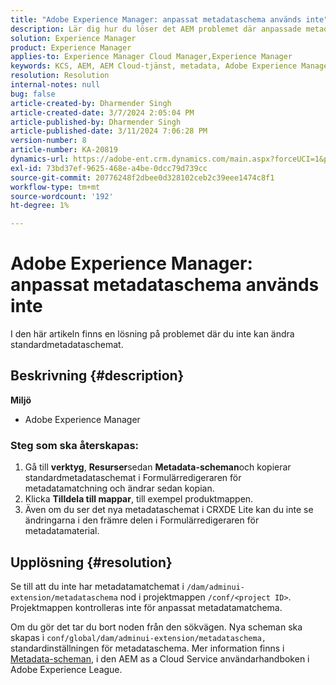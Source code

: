 ```yaml
---
title: "Adobe Experience Manager: anpassat metadataschema används inte"
description: Lär dig hur du löser det AEM problemet där anpassade metadataram inte används.
solution: Experience Manager
product: Experience Manager
applies-to: Experience Manager Cloud Manager,Experience Manager
keywords: KCS, AEM, AEM Cloud-tjänst, metadata, Adobe Experience Manager
resolution: Resolution
internal-notes: null
bug: false
article-created-by: Dharmender Singh
article-created-date: 3/7/2024 2:05:04 PM
article-published-by: Dharmender Singh
article-published-date: 3/11/2024 7:06:28 PM
version-number: 8
article-number: KA-20819
dynamics-url: https://adobe-ent.crm.dynamics.com/main.aspx?forceUCI=1&pagetype=entityrecord&etn=knowledgearticle&id=bb7df1aa-8bdc-ee11-904d-6045bd006d92
exl-id: 73bd37ef-9625-468e-a4be-0dcc79d739cc
source-git-commit: 20776248f2dbee0d328102ceb2c39eee1474c8f1
workflow-type: tm+mt
source-wordcount: '192'
ht-degree: 1%

---
```


# Adobe Experience Manager: anpassat metadataschema används inte


I den här artikeln finns en lösning på problemet där du inte kan ändra standardmetadataschemat.

## Beskrivning {#description}


<b>Miljö</b>

- Adobe Experience Manager


### <b>Steg som ska återskapas:</b>

1. Gå till <b>verktyg</b>, <b>Resurser</b>sedan <b>Metadata-scheman</b>och kopierar standardmetadataschemat i Formulärredigeraren för metadatamatchning och ändrar sedan kopian.
2. Klicka <b>Tilldela till mappar</b>, till exempel produktmappen.
3. Även om du ser det nya metadataschemat i CRXDE Lite kan du inte se ändringarna i den främre delen i Formulärredigeraren för metadatamaterial.



## Upplösning {#resolution}


Se till att du inte har metadatamatchemat i `/dam/adminui-extension/metadataschema` nod i projektmappen `/conf/<project ID>`. Projektmappen kontrolleras inte för anpassat metadatamatchema.

Om du gör det tar du bort noden från den sökvägen. Nya scheman ska skapas i `conf/global/dam/adminui-extension/metadataschema,` standardinställningen för metadataschema. Mer information finns i [Metadata-scheman](https://experienceleague.adobe.com/docs/experience-manager-cloud-service/content/assets/manage/metadata-schemas.html), i den AEM as a Cloud Service användarhandboken i Adobe Experience League.
